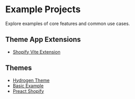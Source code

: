 # Example Projects

Explore examples of core features and common use cases.

## Theme App Extensions

- [Shopify Vite Extension](https://github.com/montalvomiguelo/theme-app-extension-vite)

## Themes

- [Hydrogen Theme][hydrogen-theme]
- [Basic Example][basic-example]
- [Preact Shopify][preact-shopify]

[hydrogen-theme]: https://github.com/montalvomiguelo/hydrogen-theme
[basic-example]: https://github.com/barrel/shopify-vite/tree/main/examples/vite-shopify-example
[preact-shopify]: https://github.com/barrel/shopify-vite/tree/main/examples/preact-shopify
